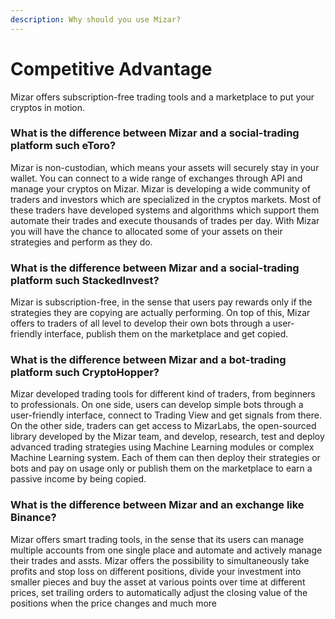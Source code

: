 ```yaml
---
description: Why should you use Mizar?
---
```


# Competitive Advantage

Mizar offers subscription-free trading tools and a marketplace to put your cryptos in motion. 

### What is the difference between Mizar and a social-trading platform such eToro?

Mizar is non-custodian, which means your assets will securely stay in your wallet. You can connect to a wide range of exchanges through API and manage your cryptos on Mizar. Mizar is developing a wide community of traders and investors which are specialized in the cryptos markets. Most of these traders have developed systems and algorithms which support them automate their trades and execute thousands of trades per day. With Mizar you will have the chance to allocated some of your assets on their strategies and perform as they do.

### What is the difference between Mizar and a social-trading platform such StackedInvest?

Mizar is subscription-free, in the sense that users pay rewards only if the strategies they are copying are actually performing. On top of this, Mizar offers to traders of all level to develop their own bots through a user-friendly interface, publish them on the marketplace and get copied.

### What is the difference between Mizar and a bot-trading platform such CryptoHopper?

Mizar developed trading tools for different kind of traders, from beginners to professionals. On one side, users can develop simple bots through a user-friendly interface, connect to Trading View and get signals from there. On the other side, traders can get access to MizarLabs, the open-sourced library developed by the Mizar team, and develop, research, test and deploy advanced trading strategies using Machine Learning modules or complex Machine Learning system. Each of them can then deploy their strategies or bots and pay on usage only or publish them on the marketplace to earn a passive income by being copied.

### What is the difference between Mizar and an exchange like Binance?

Mizar offers smart trading tools, in the sense that its users can manage multiple accounts from one single place and automate and actively manage their trades and assts. Mizar offers the possibility to simultaneously take profits and stop loss on different positions, divide your investment into smaller pieces and buy the asset at various points over time at different prices, set trailing orders to automatically adjust the closing value of the positions when the price changes and much more

### 

